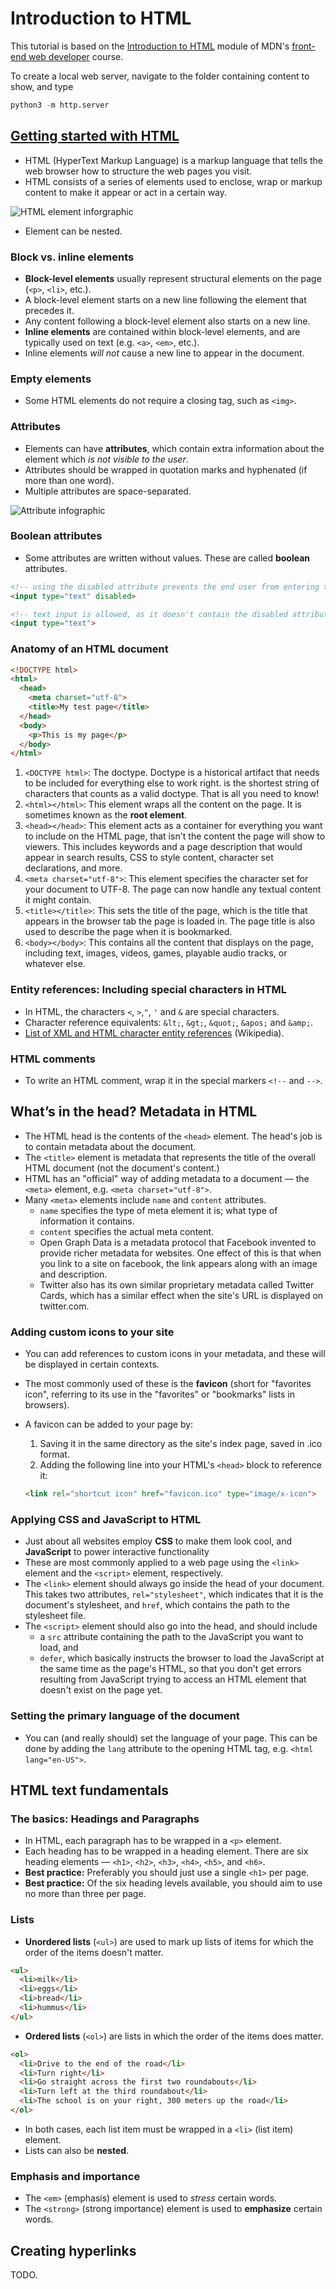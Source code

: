 # Introduction to HTML

This tutorial is based on the [Introduction to HTML](https://developer.mozilla.org/en-US/docs/Learn/HTML/Introduction_to_HTML) module of MDN's [front-end web developer](https://developer.mozilla.org/en-US/docs/Learn/Front-end_web_developer) course.

To create a local web server, navigate to the folder containing content to show, and type

```python
python3 -m http.server
```

## [Getting started with HTML](https://developer.mozilla.org/en-US/docs/Learn/HTML/Introduction_to_HTML/Getting_started)

* HTML (HyperText Markup Language) is a markup language that tells the web browser how to structure the web pages you visit.
* HTML consists of a series of elements used to enclose, wrap or markup content to make it appear or act in a certain way.

![HTML element inforgraphic](https://mdn.mozillademos.org/files/9347/grumpy-cat-small.png)

* Element can be nested.

### Block vs. inline elements

* **Block-level elements** usually represent structural elements on the page (`<p>`, `<li>`, etc.).
* A block-level element starts on a new line following the element that precedes it.
* Any content following a block-level element also starts on a new line.
* **Inline elements** are contained within block-level elements, and are typically used on text (e.g. `<a>`, `<em>`, etc.).
* Inline elements *will not* cause a new line to appear in the document.

### Empty elements

* Some HTML elements do not require a closing tag, such as `<img>`.

### Attributes

* Elements can have **attributes**, which contain extra information about the element which *is not visible to the user*.
* Attributes should be wrapped in quotation marks and hyphenated (if more than one word).
* Multiple attributes are space-separated.

![Attribute infographic](https://mdn.mozillademos.org/files/9345/grumpy-cat-attribute-small.png)

### Boolean attributes

* Some attributes are written without values. These are called **boolean** attributes.

```html
<!-- using the disabled attribute prevents the end user from entering text into the input box -->
<input type="text" disabled>

<!-- text input is allowed, as it doesn't contain the disabled attribute -->
<input type="text">  
```

### Anatomy of an HTML document

```html
<!DOCTYPE html>
<html>
  <head>
    <meta charset="utf-8">
    <title>My test page</title>
  </head>
  <body>
    <p>This is my page</p>
  </body>
</html>
```

1. `<DOCTYPE html>`: The doctype. Doctype is a historical artifact that needs to be included for everything else to work right. <!DOCTYPE html> is the shortest string of characters that counts as a valid doctype. That is all you need to know!
2. `<html></html>`: This element wraps all the content on the page. It is sometimes known as the **root element**.
3. `<head></head>`: This element acts as a container for everything you want to include on the HTML page, that isn't the content the page will show to viewers. This includes keywords and a page description that would appear in search results, CSS to style content, character set declarations, and more.
3. `<meta charset="utf-8">`: This element specifies the character set for your document to UTF-8. The page can now handle any textual content it might contain.
4. `<title></title>`: This sets the title of the page, which is the title that appears in the browser tab the page is loaded in. The page title is also used to describe the page when it is bookmarked.
5. `<body></body>`: This contains all the content that displays on the page, including text, images, videos, games, playable audio tracks, or whatever else.

### Entity references: Including special characters in HTML

* In HTML, the characters `<`, `>`,`"`, `'` and `&` are special characters.
* Character reference equivalents: `&lt;`, `&gt;`, `&quot;`, `&apos;` and `&amp;`.
* [List of XML and HTML character entity references](https://en.wikipedia.org/wiki/List_of_XML_and_HTML_character_entity_references) (Wikipedia).

### HTML comments

* To write an HTML comment, wrap it in the special markers `<!--` and `-->`.

## What’s in the head? Metadata in HTML

* The HTML head is the contents of the `<head>` element. The head's job is to contain metadata about the document.
* The `<title>` element is metadata that represents the title of the overall HTML document (not the document's content.)
* HTML has an "official" way of adding metadata to a document — the `<meta>` element, e.g. `<meta charset="utf-8">`.
* Many `<meta>` elements include `name` and `content` attributes.
  * `name` specifies the type of meta element it is; what type of information it contains.
  * `content` specifies the actual meta content.
  * Open Graph Data is a metadata protocol that Facebook invented to provide richer metadata for websites. One effect of this is that when you link to a site on facebook, the link appears along with an image and description.
  * Twitter also has its own similar proprietary metadata called Twitter Cards, which has a similar effect when the site's URL is displayed on twitter.com.

### Adding custom icons to your site

* You can add references to custom icons in your metadata, and these will be displayed in certain contexts. 
* The most commonly used of these is the **favicon** (short for "favorites icon", referring to its use in the "favorites" or "bookmarks" lists in browsers).
* A favicon can be added to your page by:
  1. Saving it in the same directory as the site's index page, saved in .ico format.
  2. Adding the following line into your HTML's `<head>` block to reference it:

  ```html
  <link rel="shortcut icon" href="favicon.ico" type="image/x-icon">
  ```

### Applying CSS and JavaScript to HTML

* Just about all websites employ **CSS** to make them look cool, and **JavaScript** to power interactive functionality
* These are most commonly applied to a web page using the `<link>` element and the `<script>` element, respectively.
* The `<link>` element should always go inside the head of your document. This takes two attributes, `rel="stylesheet"`, which indicates that it is the document's stylesheet, and `href`, which contains the path to the stylesheet file.
* The `<script>` element should also go into the head, and should include 
  * a `src` attribute containing the path to the JavaScript you want to load, and
  * `defer`, which basically instructs the browser to load the JavaScript at the same time as the page's HTML, so that you don't get errors resulting from JavaScript trying to access an HTML element that doesn't exist on the page yet.

### Setting the primary language of the document

* You can (and really should) set the language of your page. This can be done by adding the `lang` attribute to the opening HTML tag, e.g. `<html lang="en-US">`.

## HTML text fundamentals

### The basics: Headings and Paragraphs

* In HTML, each paragraph has to be wrapped in a `<p>` element.
* Each heading has to be wrapped in a heading element. There are six heading elements — `<h1>`, `<h2>`, `<h3>`, `<h4>`, `<h5>`, and `<h6>`.
* **Best practice:** Preferably you should just use a single `<h1>` per page.
* **Best practice:** Of the six heading levels available, you should aim to use no more than three per page.

### Lists

* **Unordered lists** (`<ul>`) are used to mark up lists of items for which the order of the items doesn't matter.

```html
<ul>
  <li>milk</li>
  <li>eggs</li>
  <li>bread</li>
  <li>hummus</li>
</ul>
```

* **Ordered lists** (`<ol>`) are lists in which the order of the items does matter.

```html
<ol>
  <li>Drive to the end of the road</li>
  <li>Turn right</li>
  <li>Go straight across the first two roundabouts</li>
  <li>Turn left at the third roundabout</li>
  <li>The school is on your right, 300 meters up the road</li>
</ol>
```

* In both cases, each list item must be wrapped in a `<li>` (list item) element.
* Lists can also be **nested**.

### Emphasis and importance

* The `<em>` (emphasis) element is used to *stress* certain words.
* The `<strong>` (strong importance) element is used to **emphasize** certain words.

## Creating hyperlinks

TODO.
